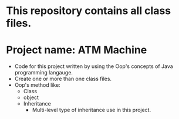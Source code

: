 # This repository contains all class files.
# Project name: ATM Machine
 - Code for this project written by using the Oop's concepts of Java programming langauge.
 - Create one or more than one class files.
 - Oop's method like:
   - Class
   - object
   - Inheritance
     - Multi-level type of inheritance use in this project.
